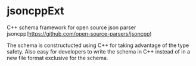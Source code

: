 jsoncppExt
==========

C++ schema framework for open source json parser jsoncpp(https://github.com/open-source-parsers/jsoncpp)

The schema is constructucted using C++ for taking advantage of the type safety. Also easy for developers to write the schema in C++ instead of in a new file format exclusive for the schema.


